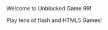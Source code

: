 <!DOCTYPE html>
<html>
<body>
<hi>Welcome to Unblocked Game 99! </h1>
<p> Play tens of flash and HTML5 Games!</p>
</body>
</html>

